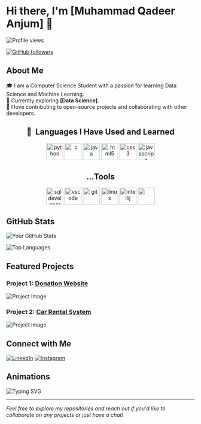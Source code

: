 # Hi there, I'm [Muhammad Qadeer Anjum] 👋

![Profile views](https://visitor-badge.laobi.icu/badge?page_id=QadeerAnjum)

[![GitHub followers](https://img.shields.io/github/followers/QadeerAnjum?label=Follow&style=social)](https://github.com/QadeerAnjum)

## About Me

🎓 I am a Computer Science Student with a passion for learning Data Science and Machine Learning.  
🌱 Currently exploring **[Data Science]**.  
🚀 I love contributing to open-source projects and collaborating with other developers.

<h2 align="center"> 🚀 &nbsp;Languages I Have Used and Learned</h2>
<p align="center">
<img src="https://cdn.jsdelivr.net/gh/devicons/devicon/icons/python/python-original.svg" alt="python" width="45" height="45"/>
<img src="https://cdn.jsdelivr.net/gh/devicons/devicon/icons/c/c-original.svg" alt="c" width="45" height="45"/>
<img src="https://cdn.jsdelivr.net/gh/devicons/devicon/icons/java/java-original.svg" alt="java" width="45" height="45"/>
<img src="https://cdn.jsdelivr.net/gh/devicons/devicon/icons/html5/html5-original.svg" alt="html5" width="45" height="45"/>
<img src="https://cdn.jsdelivr.net/gh/devicons/devicon/icons/css3/css3-original.svg" alt="css3" width="45" height="45"/>
<img src="https://cdn.jsdelivr.net/gh/devicons/devicon/icons/javascript/javascript-original.svg" alt="javascript" width="45" height="45"/>
</p>
<h2 align="center">...Tools</h2>
<p align="center">
<img src="https://www.oracle.com/a/ocom/img/sql-dev3.svg" alt="sqldeveloper" width="45" height="45"/>
<img src="https://cdn.jsdelivr.net/gh/devicons/devicon/icons/vscode/vscode-original.svg" alt="vscode" width="45" height="45"/>
<img src="https://cdn.jsdelivr.net/gh/devicons/devicon/icons/git/git-original.svg" alt="git" width="45" height="45"/>
<img src="https://cdn.jsdelivr.net/gh/devicons/devicon/icons/linux/linux-original.svg" alt="linux" width="45" height="45"/>
<img src="https://cdn.jsdelivr.net/gh/devicons/devicon/icons/intellij/intellij-original.svg" alt="intellij" width="45" height="45"/>
<!-- <img src="https://github.com/MuhammadBilalEllahi/MuhammadBilalEllahi/assets/67937279/6337e9ce-7b33-430a-8c83-4461a3bdfa58"  width="45" height="45" /> -->

<img src="https://github.com/MuhammadBilalEllahi/MuhammadBilalEllahi/assets/67937279/a6f76a50-cbe4-42cb-983c-5a0ebfcc858e"  width="45" height="45" />










</p>

## GitHub Stats

![Your GitHub Stats](https://github-readme-stats.vercel.app/api?username=QadeerAnjum&show_icons=true&theme=radical)

![Top Languages](https://github-readme-stats.vercel.app/api/top-langs/?username=QadeerAnjum&layout=compact&theme=radical)

## Featured Projects

### Project 1: [Donation Website](https://github.com/QadeerAnjum/Web-Technologies-FA21-BCS-133-)
![Project Image](https://github-readme-stats.vercel.app/api/pin/?username=your-github-username&repo=project-1&theme=radical)

### Project 2: [Car Rental System](https://github.com/your-github-username/YourCar)
![Project Image](https://github-readme-stats.vercel.app/api/pin/?username=your-github-username&repo=project-2&theme=radical)

## Connect with Me

[![LinkedIn](https://img.shields.io/badge/LinkedIn-0A66C2?style=for-the-badge&logo=linkedin&logoColor=white)](https://www.linkedin.com/in/muhammad-qadeer-anjum-73005b28b)
[![Instagram](https://img.shields.io/badge/Twitter-1DA1F2?style=for-the-badge&logo=twitter&logoColor=white)](https://www.instagram.com/qadeeranjumm/)


## Animations



![Typing SVG](https://readme-typing-svg.demolab.com?font=Fira+Code&weight=500&size=24&duration=3000&pause=500&color=37b39a&center=true&vCenter=true&width=435&lines=Welcome+to+my+GitHub+profile!;I+am+a+full-stack+developer.;I+love+coding+and+learning+new+things.)

---

*Feel free to explore my repositories and reach out if you'd like to collaborate on any projects or just have a chat!*


